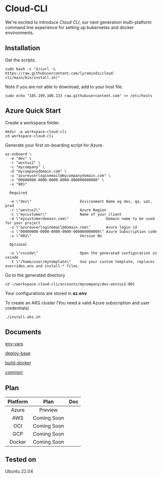 # Cloud-CLI

We're excited to introduce *Cloud CLI*, our next generation multi-platform command line experience for setting up kubernetes and docker environments.



## Installation

Get the scripts.
``````
sudo bash -c "$(curl -L https://raw.githubusercontent.com/lyraminds/cloud-cli/main/bin/install.sh)"
``````

Note if you are not able to download, add to your host file.

``````
sudo echo "185.199.108.133 raw.githubusercontent.com" >> /etc/hosts
``````


## Azure Quick Start 


Create a workspace folder.

``````
mkdir -p workspace-cloud-cli
cd workspace-cloud-cli
``````

Generate your first on-boarding script for Azure.


``````
az-onboard \
  -e "dev" \
  -r "westus2" \
  -c "mycompany" \
  -d "mycompanydomain.com" \
  -u "azureuserloginemail@mycompanydomain.com" \
  -s "00000000-0000-0000-0000-000000000000" \
  -v "001" 
``````


``````
  Required

  -e \"dev\"                      Environment Name eg dev, qa, uat, prod 
  -r \"westus2\"                  Azure Region
  -c \"mycustomer\"               Name of your client
  -d \"mycustomerdomain.com\"                 Domain name to be used for your project
  -u \"azureuserloginemail@domain.com\"       Azure login id
  -s \"00000000-0000-0000-0000-000000000000\" Azure Subscription code
  -v \"001\"                      Version No

  Optional

  -o \"vscode\"                   Open the generated configuration in vscode
  -t \"/home/user/mytemplate\"    Use your custom template, replaces overrides.env and install-* files. 
``````

Go to the generated directory

``````
cd ~/workspace-cloud-cli/accounts/mycompany/dev-westus2-001

``````

Your configurations are stored in **az.env**


To create an AKS cluster (You need a valid Azure subscription and user credentials)
``````
./install-aks.sh 
``````

## Documents

[env-vars](/cloud-cli/doc/deploy-base.md)

[deploy-base](/cloud-cli/doc/deploy-base.md)

[build-docker](/cloud-cli/doc/build-docker.md)

[common](/cloud-cli/doc/common.md)


## Plan

| Platform   | Plan        | Doc |
|:---------------:|:------------:|:------------|
| Azure       | Preview  |  |
| AWS  | Coming Soon | |
| OCI | Coming Soon   | |
| GCP | Coming Soon    | |
| Docker  | Coming Soon   | |

## Tested on

Ubuntu 22.04
